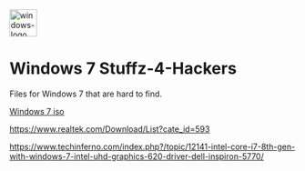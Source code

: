 <img width="48" height="48" src="https://img.icons8.com/color/48/windows-logo.png" alt="windows-logo"/>

# Windows 7 Stuffz-4-Hackers

Files for Windows 7 that are hard to find.

[Windows 7 iso](https://archive.org/details/7601.24214.180801-1700.win-7sp-1-ldr-escrow-client-ultimate-x-64-fre-en-us_202304)

https://www.realtek.com/Download/List?cate_id=593

https://www.techinferno.com/index.php?/topic/12141-intel-core-i7-8th-gen-with-windows-7-intel-uhd-graphics-620-driver-dell-inspiron-5770/
